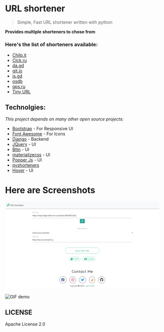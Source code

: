 # URL shortener
> Simple, Fast URL shortener written with python 


**Provides multiple shorteners to chose from**

### Here's the list of shorteners available:
- [Chilp.it](http://chilp.it/)
- [Clck.ru](https://clck.ru/)
- [da.gd](https://da.gd/)
- [git.io](https://git.io/)
- [is.gd](https://is.gd/)
- [osdb](https://osdb.link/)
- [qps.ru](https://qps.ru/)
- [Tiny URL](https://tinyurl.com/)

## Technolgies:
*This project depends on many other open source projects:*
- [Bootstrap](https://getbootstrap.com/) - For Responsive UI
- [Font Awesome](https://fontawesome.com/) - For Icons
- [Django](https://www.djangoproject.com/) - Backend
- [JQuery](https://jquery.com/)   - UI
- [Bttn](https://bttn.surge.sh/)  - UI
- [materializecss](https://materializecss.com/) - UI
- [Popper Js](https://popper.js.org/) - UI
- [pyshorteners](https://pypi.org/project/pyshorteners/)  
- [Hover](https://ianlunn.github.io/Hover/)  - UI

# Here are Screenshots

![screenshots](screenshots/capture.png)




![GIF demo](screenshots/url.gif)



## LICENSE

Apache License 2.0